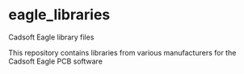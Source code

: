 # eagle_libraries
Cadsoft Eagle library files

This repository contains libraries from various manufacturers for the Cadsoft Eagle PCB software
